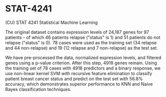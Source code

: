 # STAT-4241
(CU) STAT 4241 Statistical Machine Learning

The original dataset contains expression levels of 24,187 genes for 97 patients - of which 46 patients relapse ("status" is 1) and 51 patients do not relapse ("status" is 0). 78 cases were used as the training set (34 relapse and 44 non-relapse) and 19 (12 relapse and 7 non-relapse) as the test set. 

We have pre-processed the data, normalized expression levels, and filtered genes using a p-value criterion. After this step, 4918 genes remain. Using the training set of 78 cases with 4918 predictors and a binary response, we use non-linear kernel SVM with recursive feature elimination to classify patient breast cancer status and predict on the test set with 56.8% accuracy, which demonstrates superior performance to KNN and Naive Bayes classification techniques.
